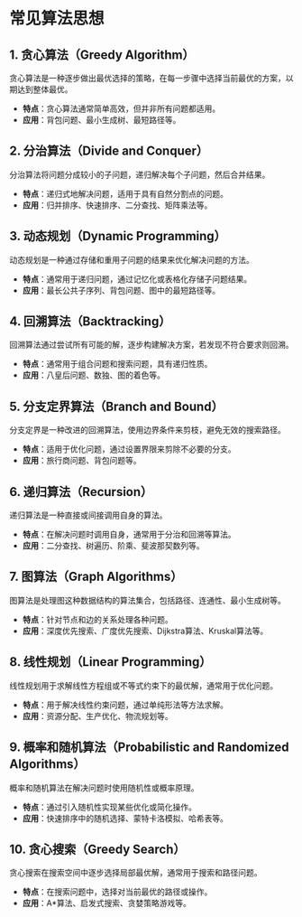 # 常见算法思想

## 1. 贪心算法（Greedy Algorithm）
贪心算法是一种逐步做出最优选择的策略，在每一步骤中选择当前最优的方案，以期达到整体最优。

- **特点**：贪心算法通常简单高效，但并非所有问题都适用。
- **应用**：背包问题、最小生成树、最短路径等。

## 2. 分治算法（Divide and Conquer）
分治算法将问题分成较小的子问题，递归解决每个子问题，然后合并结果。

- **特点**：递归式地解决问题，适用于具有自然分割点的问题。
- **应用**：归并排序、快速排序、二分查找、矩阵乘法等。

## 3. 动态规划（Dynamic Programming）
动态规划是一种通过存储和重用子问题的结果来优化解决问题的方法。

- **特点**：通常用于递归问题，通过记忆化或表格化存储子问题结果。
- **应用**：最长公共子序列、背包问题、图中的最短路径等。

## 4. 回溯算法（Backtracking）
回溯算法通过尝试所有可能的解，逐步构建解决方案，若发现不符合要求则回溯。

- **特点**：通常用于组合问题和搜索问题，具有递归性质。
- **应用**：八皇后问题、数独、图的着色等。

## 5. 分支定界算法（Branch and Bound）
分支定界是一种改进的回溯算法，使用边界条件来剪枝，避免无效的搜索路径。

- **特点**：适用于优化问题，通过设置界限来剪除不必要的分支。
- **应用**：旅行商问题、背包问题等。

## 6. 递归算法（Recursion）
递归算法是一种直接或间接调用自身的算法。

- **特点**：在解决问题时调用自身，通常用于分治和回溯等算法。
- **应用**：二分查找、树遍历、阶乘、斐波那契数列等。

## 7. 图算法（Graph Algorithms）
图算法是处理图这种数据结构的算法集合，包括路径、连通性、最小生成树等。

- **特点**：针对节点和边的关系处理各种问题。
- **应用**：深度优先搜索、广度优先搜索、Dijkstra算法、Kruskal算法等。

## 8. 线性规划（Linear Programming）
线性规划用于求解线性方程组或不等式约束下的最优解，通常用于优化问题。

- **特点**：用于解决线性约束问题，通过单纯形法等方法求解。
- **应用**：资源分配、生产优化、物流规划等。

## 9. 概率和随机算法（Probabilistic and Randomized Algorithms）
概率和随机算法在解决问题时使用随机性或概率原理。

- **特点**：通过引入随机性实现某些优化或简化操作。
- **应用**：快速排序中的随机选择、蒙特卡洛模拟、哈希表等。

## 10. 贪心搜索（Greedy Search）
贪心搜索在搜索空间中逐步选择局部最优解，通常用于搜索和路径问题。

- **特点**：在搜索问题中，选择对当前最优的路径或操作。
- **应用**：A*算法、启发式搜索、贪婪策略游戏等。
